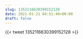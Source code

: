 ```yaml
---
slug: 1352116630399152128
date: 2021-01-21 04:51:40+00:00
draft: false
---
```


{{< tweet 1352116630399152128 >}}
